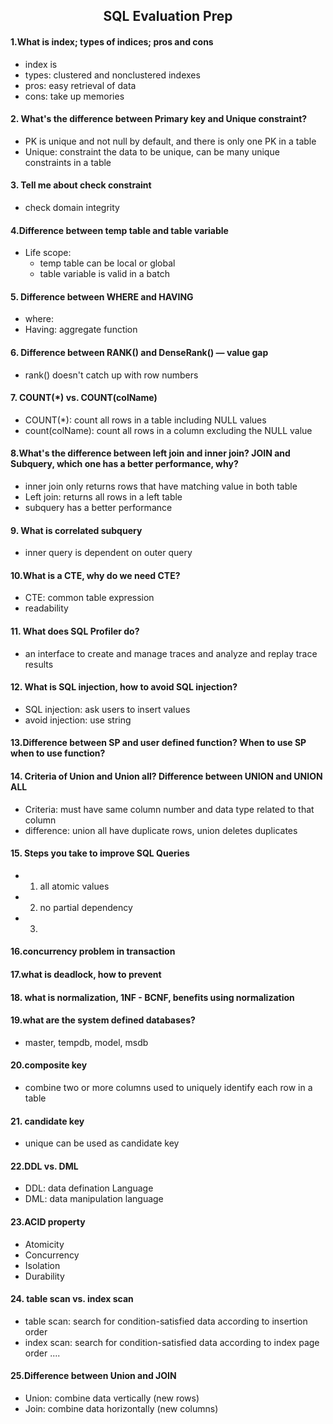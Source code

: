 <h2 align='center'> SQL Evaluation Prep </h2>

#### 1.What is index; types of indices; pros and cons
  - index is 
  - types: clustered and nonclustered indexes
  - pros: easy retrieval of data
  - cons: take up memories
#### 2. What's the difference between Primary key and Unique constraint?
  - PK is unique and not null by default, and there is only one PK in a table
  - Unique: constraint the data to be unique, can be many unique constraints in a table
#### 3. Tell me about check constraint
  - check domain integrity
#### 4.Difference between temp table and table variable
  - Life scope: 
    - temp table can be local or global
    - table variable is valid in a batch
#### 5. Difference between WHERE and HAVING
  - where: 
  - Having: aggregate function

 #### 6. Difference between RANK() and DenseRank() — value gap
  - rank() doesn't catch up with row numbers
 #### 7. COUNT(*) vs. COUNT(colName)
  - COUNT(*): count all rows in a table including NULL values
  - count(colName): count all rows in a column excluding the NULL value
 #### 8.What's the difference between left join and inner join? JOIN and Subquery, which one has a better performance, why?
  - inner join only returns rows that have matching value in both table
  - Left join: returns all rows in a left table
  - subquery has a better performance
 #### 9. What is correlated subquery
  - inner query is dependent on outer query
 #### 10.What is a CTE, why do we need CTE?
  - CTE: common table expression
  - readability
  
 #### 11. What does SQL Profiler do?
  - an interface to create and manage traces and analyze and replay trace results
 #### 12. What is SQL injection, how to avoid SQL injection?
  - SQL injection: ask users to insert values
  - avoid injection: use string 
 #### 13.Difference between SP and user defined function? When to use SP when to use function?
 
 #### 14. Criteria of Union and Union all? Difference between UNION and UNION ALL
  - Criteria: must have same column number and data type related to that column
  - difference: union all have duplicate rows, union deletes duplicates
 #### 15. Steps you take to improve SQL Queries
  - 1. all atomic values
  - 2. no partial dependency
  - 3. 
  
 #### 16.concurrency problem in transaction
 
 #### 17.what is deadlock, how to prevent
 
 #### 18. what is normalization, 1NF - BCNF, benefits using normalization
 
 #### 19.what are the system defined databases?
  - master, tempdb, model, msdb
 #### 20.composite key
  - combine two or more columns used to uniquely identify each row in a table
  
 #### 21. candidate key
  - unique can be used as candidate key
 #### 22.DDL vs. DML
  - DDL: data defination Language
  - DML: data manipulation language
 #### 23.ACID property
  - Atomicity 
  - Concurrency
  - Isolation
  - Durability
 #### 24. table scan vs. index scan
  - table scan: search for condition-satisfied data according to insertion order
  - index scan: search for condition-satisfied data according to index page order  ....
 #### 25.Difference between Union and JOIN
  - Union: combine data vertically (new rows)
  - Join: combine data horizontally (new columns)

 
 

